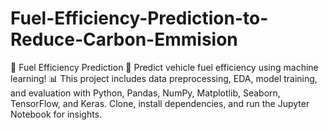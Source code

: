 # Fuel-Efficiency-Prediction-to-Reduce-Carbon-Emmision
🚗 Fuel Efficiency Prediction 🚀  Predict vehicle fuel efficiency using machine learning! 📊 This project includes data preprocessing, EDA, model training, and evaluation with Python, Pandas, NumPy, Matplotlib, Seaborn, TensorFlow, and Keras. Clone, install dependencies, and run the Jupyter Notebook for insights.
